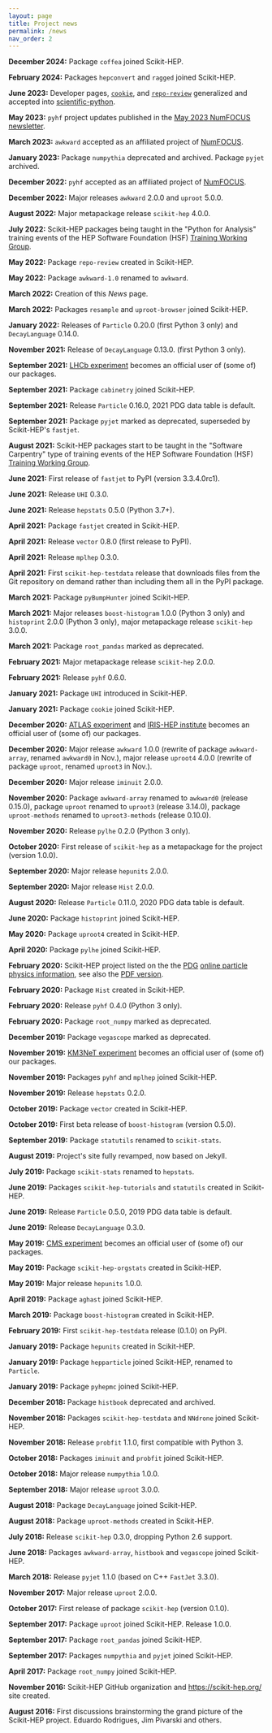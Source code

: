 ```yaml
---
layout: page
title: Project news
permalink: /news
nav_order: 2
---
```


**December 2024:** Package `coffea` joined Scikit-HEP.

**February 2024:** Packages `hepconvert` and `ragged` joined Scikit-HEP.

**June 2023:** Developer pages, [`cookie`][], and [`repo-review`][] generalized and accepted into [scientific-python][].

**May 2023:** `pyhf` project updates published in the [May 2023 NumFOCUS newsletter][].

**March 2023:** `awkward` accepted as an affiliated project of [NumFOCUS][].

**January 2023:** Package `numpythia` deprecated and archived. Package `pyjet` archived.

**December 2022:** `pyhf` accepted as an affiliated project of [NumFOCUS][].

**December 2022:** Major releases `awkward` 2.0.0 and `uproot` 5.0.0.

**August 2022:** Major metapackage release `scikit-hep` 4.0.0.

**July 2022:** Scikit-HEP packages being taught in the "Python for Analysis" training events
of the HEP Software Foundation (HSF) [Training Working Group][].

**May 2022:** Package `repo-review` created in Scikit-HEP.

**May 2022:** Package `awkward-1.0` renamed to `awkward`.

**March 2022:** Creation of this _News_ page.

**March 2022:** Packages `resample` and `uproot-browser` joined Scikit-HEP.

**January 2022:** Releases of `Particle` 0.20.0 (first Python 3 only) and `DecayLanguage` 0.14.0.

**November 2021:** Release of `DecayLanguage` 0.13.0. (first Python 3 only).

**September 2021:** [LHCb experiment][] becomes an official user of (some of) our packages.

**September 2021:** Package `cabinetry` joined Scikit-HEP.

**September 2021:** Release `Particle` 0.16.0, 2021 PDG data table is default.

**September 2021:** Package `pyjet` marked as deprecated, superseded by Scikit-HEP's `fastjet`.

**August 2021:** Scikit-HEP packages start to be taught in the "Software Carpentry" type of training events
of the HEP Software Foundation (HSF) [Training Working Group][].

**June 2021:** First release of `fastjet` to PyPI (version 3.3.4.0rc1).

**June 2021:** Release `UHI` 0.3.0.

**June 2021:** Release `hepstats` 0.5.0 (Python 3.7+).

**April 2021:** Package `fastjet` created in Scikit-HEP.

**April 2021:** Release `vector` 0.8.0 (first release to PyPI).

**April 2021:** Release `mplhep` 0.3.0.

**April 2021:** First `scikit-hep-testdata` release that downloads files from the Git repository on demand
rather than including them all in the PyPI package.

**March 2021:** Package `pyBumpHunter` joined Scikit-HEP.

**March 2021:** Major releases `boost-histogram` 1.0.0 (Python 3 only)
and `histoprint` 2.0.0 (Python 3 only), major metapackage release `scikit-hep` 3.0.0.

**March 2021:** Package `root_pandas` marked as deprecated.

**February 2021:** Major metapackage release `scikit-hep` 2.0.0.

**February 2021:** Release `pyhf` 0.6.0.

**January 2021:** Package `UHI` introduced in Scikit-HEP.

**January 2021:** Package `cookie` joined Scikit-HEP.

**December 2020:** [ATLAS experiment][] and [IRIS-HEP institute][] becomes an official user of (some of) our packages.

**December 2020:** Major release `awkward` 1.0.0 (rewrite of package `awkward-array`, renamed `awkward0` in Nov.),
major release `uproot4` 4.0.0 (rewrite of package `uproot`, renamed `uproot3` in Nov.).

**December 2020:** Major release `iminuit` 2.0.0.

**November 2020:** Package `awkward-array` renamed to `awkward0` (release 0.15.0),
package `uproot` renamed to `uproot3` (release 3.14.0),
package `uproot-methods` renamed to `uproot3-methods` (release 0.10.0).

**November 2020:** Release `pylhe` 0.2.0 (Python 3 only).

**October 2020:** First release of `scikit-hep` as a metapackage for the project (version 1.0.0).

**September 2020:** Major release `hepunits` 2.0.0.

**September 2020:** Major release `Hist` 2.0.0.

**August 2020:** Release `Particle` 0.11.0, 2020 PDG data table is default.

**June 2020:** Package `histoprint` joined Scikit-HEP.

**May 2020:** Package `uproot4` created in Scikit-HEP.

**April 2020:** Package `pylhe` joined Scikit-HEP.

**February 2020:** Scikit-HEP project listed on the the [PDG][] [online particle physics information][],
see also the [PDF version](https://pdg.lbl.gov/2020/reviews/rpp2020-rev-online-hep-info.pdf).

**February 2020:** Package `Hist` created in Scikit-HEP.

**February 2020:** Release `pyhf` 0.4.0 (Python 3 only).

**February 2020:** Package `root_numpy` marked as deprecated.

**December 2019:** Package `vegascope` marked as deprecated.

**November 2019:** [KM3NeT experiment][] becomes an official user of (some of) our packages.

**November 2019:** Packages `pyhf` and `mplhep` joined Scikit-HEP.

**November 2019:** Release `hepstats` 0.2.0.

**October 2019:** Package `vector` created in Scikit-HEP.

**October 2019:** First beta release of `boost-histogram` (version 0.5.0).

**September 2019:** Package `statutils` renamed to `scikit-stats`.

**August 2019:** Project's site fully revamped, now based on Jekyll.

**July 2019:** Package `scikit-stats` renamed to `hepstats`.

**June 2019:** Packages `scikit-hep-tutorials` and `statutils` created in Scikit-HEP.

**June 2019:** Release `Particle` 0.5.0, 2019 PDG data table is default.

**June 2019:** Release `DecayLanguage` 0.3.0.

**May 2019:** [CMS experiment][] becomes an official user of (some of) our packages.

**May 2019:** Package `scikit-hep-orgstats` created in Scikit-HEP.

**May 2019:** Major release `hepunits` 1.0.0.

**April 2019:** Package `aghast` joined Scikit-HEP.

**March 2019:** Package `boost-histogram` created in Scikit-HEP.

**February 2019:** First `scikit-hep-testdata` release (0.1.0) on PyPI.

**January 2019:** Package `hepunits` created in Scikit-HEP.

**January 2019:** Package `hepparticle` joined Scikit-HEP, renamed to `Particle`.

**January 2019:** Package `pyhepmc` joined Scikit-HEP.

**December 2018:** Package `histbook` deprecated and archived.

**November 2018:** Packages `scikit-hep-testdata` and `NNdrone` joined Scikit-HEP.

**November 2018:** Release `probfit` 1.1.0, first compatible with Python 3.

**October 2018:** Packages `iminuit` and `probfit` joined Scikit-HEP.

**October 2018:** Major release `numpythia` 1.0.0.

**September 2018:** Major release `uproot` 3.0.0.

**August 2018:** Package `DecayLanguage` joined Scikit-HEP.

**August 2018:** Package `uproot-methods` created in Scikit-HEP.

**July 2018:** Release `scikit-hep` 0.3.0, dropping Python 2.6 support.

**June 2018:** Packages `awkward-array`, `histbook` and `vegascope` joined Scikit-HEP.

**March 2018:** Release `pyjet` 1.1.0 (based on C++ `FastJet` 3.3.0).

**November 2017:** Major release `uproot` 2.0.0.

**October 2017:** First release of package `scikit-hep` (version 0.1.0).

**September 2017:** Package `uproot` joined Scikit-HEP. Release 1.0.0.

**September 2017:** Package `root_pandas` joined Scikit-HEP.

**September 2017:** Packages `numpythia` and `pyjet` joined Scikit-HEP.

**April 2017:** Package `root_numpy` joined Scikit-HEP.

**November 2016:** Scikit-HEP GitHub organization and <https://scikit-hep.org/> site created.

**August 2016:** First discussions brainstorming the grand picture of the Scikit-HEP project.
Eduardo Rodrigues, Jim Pivarski and others.

[atlas experiment]: https://atlas.cern/
[cms experiment]: https://cms.cern/
[iris-hep institute]: https://iris-hep.org/
[km3net experiment]: https://www.km3net.org/
[lhcb experiment]: http://lhcb.web.cern.ch/
[numfocus]: https://numfocus.org/
[pdg]: https://pdg.lbl.gov/
[online particle physics information]: https://github.com/particledatagroup/hep-resources
[May 2023 NumFOCUS newsletter]: https://numfocus.salsalabs.org/numfocus__newsletter_may2023
[Training Working Group]: https://hepsoftwarefoundation.org/workinggroups/training.html
[scientific-python]: https://learn.scientific-python.org/development
[`cookie`]: https://github.com/scientific-python/cookie
[`repo-review`]: https://repo-review.readthedocs.io
